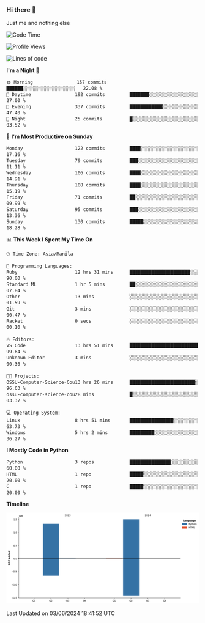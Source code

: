 ### Hi there 👋

Just me and nothing else


<!--START_SECTION:waka-->
![Code Time](http://img.shields.io/badge/Code%20Time-332%20hrs%2034%20mins-blue)

![Profile Views](http://img.shields.io/badge/Profile%20Views-40-blue)

![Lines of code](https://img.shields.io/badge/From%20Hello%20World%20I%27ve%20Written-2.8%20million%20lines%20of%20code-blue)

**I'm a Night 🦉** 

```text
🌞 Morning                157 commits         ██████░░░░░░░░░░░░░░░░░░░   22.08 % 
🌆 Daytime                192 commits         ███████░░░░░░░░░░░░░░░░░░   27.00 % 
🌃 Evening                337 commits         ████████████░░░░░░░░░░░░░   47.40 % 
🌙 Night                  25 commits          █░░░░░░░░░░░░░░░░░░░░░░░░   03.52 % 
```
📅 **I'm Most Productive on Sunday** 

```text
Monday                   122 commits         ████░░░░░░░░░░░░░░░░░░░░░   17.16 % 
Tuesday                  79 commits          ███░░░░░░░░░░░░░░░░░░░░░░   11.11 % 
Wednesday                106 commits         ████░░░░░░░░░░░░░░░░░░░░░   14.91 % 
Thursday                 108 commits         ████░░░░░░░░░░░░░░░░░░░░░   15.19 % 
Friday                   71 commits          ██░░░░░░░░░░░░░░░░░░░░░░░   09.99 % 
Saturday                 95 commits          ███░░░░░░░░░░░░░░░░░░░░░░   13.36 % 
Sunday                   130 commits         █████░░░░░░░░░░░░░░░░░░░░   18.28 % 
```


📊 **This Week I Spent My Time On** 

```text
🕑︎ Time Zone: Asia/Manila

💬 Programming Languages: 
Ruby                     12 hrs 31 mins      ██████████████████████░░░   90.00 % 
Standard ML              1 hr 5 mins         ██░░░░░░░░░░░░░░░░░░░░░░░   07.84 % 
Other                    13 mins             ░░░░░░░░░░░░░░░░░░░░░░░░░   01.59 % 
Git                      3 mins              ░░░░░░░░░░░░░░░░░░░░░░░░░   00.47 % 
Racket                   0 secs              ░░░░░░░░░░░░░░░░░░░░░░░░░   00.10 % 

🔥 Editors: 
VS Code                  13 hrs 51 mins      █████████████████████████   99.64 % 
Unknown Editor           3 mins              ░░░░░░░░░░░░░░░░░░░░░░░░░   00.36 % 

🐱‍💻 Projects: 
OSSU-Computer-Science-Cou13 hrs 26 mins      ████████████████████████░   96.63 % 
ossu-computer-science-cou28 mins             █░░░░░░░░░░░░░░░░░░░░░░░░   03.37 % 

💻 Operating System: 
Linux                    8 hrs 51 mins       ████████████████░░░░░░░░░   63.73 % 
Windows                  5 hrs 2 mins        █████████░░░░░░░░░░░░░░░░   36.27 % 
```

**I Mostly Code in Python** 

```text
Python                   3 repos             ███████████████░░░░░░░░░░   60.00 % 
HTML                     1 repo              █████░░░░░░░░░░░░░░░░░░░░   20.00 % 
C                        1 repo              █████░░░░░░░░░░░░░░░░░░░░   20.00 % 
```



**Timeline**

![Lines of Code chart](https://raw.githubusercontent.com/brutist/brutist/main/assets/bar_graph.png)


 Last Updated on 03/06/2024 18:41:52 UTC
<!--END_SECTION:waka-->
